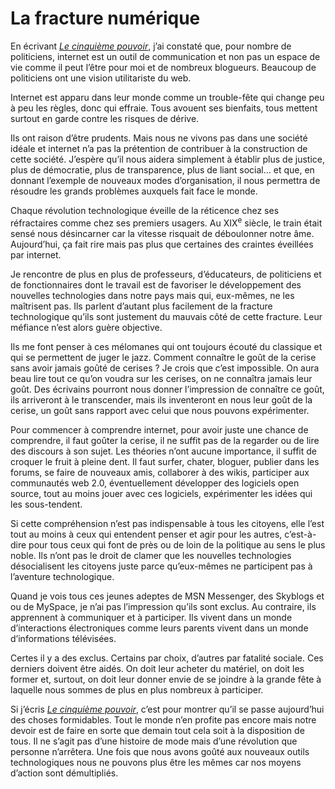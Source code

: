 # La fracture numérique

En écrivant [*Le cinquième pouvoir*](https://tcrouzet.com/le-cinquieme-pouvoir/), j’ai constaté que, pour nombre de politiciens, internet est un outil de communication et non pas un espace de vie comme il peut l’être pour moi et de nombreux blogueurs. Beaucoup de politiciens ont une vision utilitariste du web.

Internet est apparu dans leur monde comme un trouble-fête qui change peu à peu les règles, donc qui effraie. Tous avouent ses bienfaits, tous mettent surtout en garde contre les risques de dérive.

Ils ont raison d’être prudents. Mais nous ne vivons pas dans une société idéale et internet n’a pas la prétention de contribuer à la construction de cette société. J’espère qu’il nous aidera simplement à établir plus de justice, plus de démocratie, plus de transparence, plus de liant social… et que, en donnant l’exemple de nouveaux modes d’organisation, il nous permettra de résoudre les grands problèmes auxquels fait face le monde.

Chaque révolution technologique éveille de la réticence chez ses réfractaires comme chez ses premiers usagers. Au XIX<sup>e</sup> siècle, le train était sensé nous désincarner car la vitesse risquait de déboulonner notre âme. Aujourd’hui, ça fait rire mais pas plus que certaines des craintes éveillées par internet.

Je rencontre de plus en plus de professeurs, d’éducateurs, de politiciens et de fonctionnaires dont le travail est de favoriser le développement des nouvelles technologies dans notre pays mais qui, eux-mêmes, ne les maîtrisent pas. Ils parlent d’autant plus facilement de la fracture technologique qu’ils sont justement du mauvais côté de cette fracture. Leur méfiance n’est alors guère objective.

Ils me font penser à ces mélomanes qui ont toujours écouté du classique et qui se permettent de juger le jazz. Comment connaître le goût de la cerise sans avoir jamais goûté de cerises ? Je crois que c’est impossible. On aura beau lire tout ce qu’on voudra sur les cerises, on ne connaîtra jamais leur goût. Des écrivains pourront nous donner l’impression de connaître ce goût, ils arriveront à le transcender, mais ils inventeront en nous leur goût de la cerise, un goût sans rapport avec celui que nous pouvons expérimenter.

Pour commencer à comprendre internet, pour avoir juste une chance de comprendre, il faut goûter la cerise, il ne suffit pas de la regarder ou de lire des discours à son sujet. Les théories n’ont aucune importance, il suffit de croquer le fruit à pleine dent. Il faut surfer, chater, bloguer, publier dans les forums, se faire de nouveaux amis, collaborer à des wikis, participer aux communautés web 2.0, éventuellement développer des logiciels open source, tout au moins jouer avec ces logiciels, expérimenter les idées qui les sous-tendent.

Si cette compréhension n’est pas indispensable à tous les citoyens, elle l’est tout au moins à ceux qui entendent penser et agir pour les autres, c’est-à-dire pour tous ceux qui font de près ou de loin de la politique au sens le plus noble. Ils n’ont pas le droit de clamer que les nouvelles technologies désocialisent les citoyens juste parce qu’eux-mêmes ne participent pas à l’aventure technologique.

Quand je vois tous ces jeunes adeptes de MSN Messenger, des Skyblogs et ou de MySpace, je n’ai pas l’impression qu’ils sont exclus. Au contraire, ils apprennent à communiquer et à participer. Ils vivent dans un monde d’interactions électroniques comme leurs parents vivent dans un monde d’informations télévisées.

Certes il y a des exclus. Certains par choix, d’autres par fatalité sociale. Ces derniers doivent être aidés. On doit leur acheter du matériel, on doit les former et, surtout, on doit leur donner envie de se joindre à la grande fête à laquelle nous sommes de plus en plus nombreux à participer.

Si j’écris [*Le cinquième pouvoir*](https://tcrouzet.com/le-cinquieme-pouvoir/), c’est pour montrer qu’il se passe aujourd’hui des choses formidables. Tout le monde n’en profite pas encore mais notre devoir est de faire en sorte que demain tout cela soit à la disposition de tous. Il ne s’agit pas d’une histoire de mode mais d’une révolution que personne n’arrêtera. Une fois que nous avons goûté aux nouveaux outils technologiques nous ne pouvons plus être les mêmes car nos moyens d’action sont démultipliés.